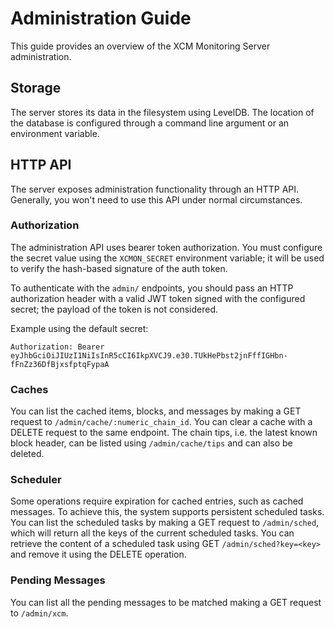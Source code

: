 # Administration Guide

This guide provides an overview of the XCM Monitoring Server administration.

## Storage

The server stores its data in the filesystem using LevelDB. The location of the database is configured through a command line argument or an environment variable.

## HTTP API

The server exposes administration functionality through an HTTP API. Generally, you won't need to use this API under normal circumstances.

### Authorization

The administration API uses bearer token authorization. You must configure the secret value using the `XCMON_SECRET` environment variable; it will be used to verify the hash-based signature of the auth token.

To authenticate with the `admin/` endpoints, you should pass an HTTP authorization header with a valid JWT token signed with the configured secret; the payload of the token is not considered.

Example using the default secret:
```
Authorization: Bearer eyJhbGciOiJIUzI1NiIsInR5cCI6IkpXVCJ9.e30.TUkHePbst2jnFffIGHbn-fFnZz36DfBjxsfptqFypaA
```

### Caches

You can list the cached items, blocks, and messages by making a GET request to `/admin/cache/:numeric_chain_id`.
You can clear a cache with a DELETE request to the same endpoint.
The chain tips, i.e. the latest known block header, can be listed using `/admin/cache/tips` and can also be deleted.

### Scheduler

Some operations require expiration for cached entries, such as cached messages. To achieve this, the system supports persistent scheduled tasks.
You can list the scheduled tasks by making a GET request to `/admin/sched`, which will return all the keys of the current scheduled tasks.
You can retrieve the content of a scheduled task using GET `/admin/sched?key=<key>` and remove it using the DELETE operation.

### Pending Messages

You can list all the pending messages to be matched making a GET request to `/admin/xcm`.

